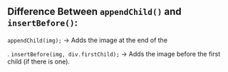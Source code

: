 ## Difference Between `appendChild()` and `insertBefore()`:

`appendChild(img);` → Adds the image at the end of the <div>.
`insertBefore(img, div.firstChild);` → Adds the image before the first child (if there is one).